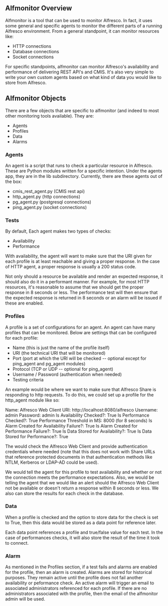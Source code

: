 

## Alfmonitor Overview

Alfmonitor is a tool that can be used to monitor Alfresco. In fact, it uses some general and specific agents to monitor the different parts of a running Alfresco environment. From a general standpoint, it can monitor resources like:

* HTTP connections
* Database connections
* Socket connections

For specific standpoints, alfmonitor can monitor Alfresco's availability and performance of delivering REST API's and CMIS. It's also very simple to write your own custom agents based on what kind of data you would like to store from Alfresco.

## Alfmonitor Objects

There are a few objects that are specific to alfmonitor (and indeed to most other monitoring tools available). They are:

* Agents
* Profiles
* Data
* Alarms

### Agents

An agent is a script that runs to check a particular resource in Alfresco. These are Python  modules written for a specific intention. Under the agents app, they are in the lib subdirectory. Currently, there are these agents out of the box:

* cmis_rest_agent.py (CMIS rest api)
* http_agent.py (http connections)
* pg_agent.py (postgresql connections)
* ping_agent.py (socket connections)

### Tests

By default, Each agent makes two types of checks:

* Availability
* Performance

With availability, the agent will want to make sure that the URI given for each profile is at least reachable and giving a proper response. In the case of HTTP agent, a proper response is usually a 200 status code.

Not only should a resource be available and render an expected response, it should also do it in a performant manner. For example, for most HTTP resources, it's reasonable to assume that we should get the proper response in 8 seconds or less. The performance test will then ensure that the expected response is returned in 8 seconds or an alarm will be issued if these are enabled. 


### Profiles

A profile is a set of configurations for an agent. An agent can have many profiles that can be monitored. Below are settings that can be configured for each profile:

* Name (this is just the name of the profile itself)
* URI (the technical URI that will be monitored)
* Port (port at which the URI will be checked -- optional except for ping_agent and pg_agent modules)
* Protocol (TCP or UDP -- optional for ping_agent)
* Username / Password (authentication when needed)
* Testing criteria

An example would be where we want to make sure that Alfresco Share is responding to http requests. To do this, we could set up a profile for the http_agent module like so:

Name: Alfresco Web Client
URI: http://localhost:8080/alfresco
Username: admin
Password: admin
Is Availability Checked?: True
Is Performance Checked?: True
Performance Threshold in MS: 8000 (for 8 seconds)
Is Alarm Created for Availability Failure?: True
Is Alarm Created for Performance Failure?: True
Is Data Stored for Availability?: True
Is Data Stored for Performance?: True

The would check the Alfresco Web Client and provide authentication credentials where needed (note that this does not work with Share URLs that reference protected documents in that authentication methods like NTLM, Kerberos or LDAP-AD could be used).

We would tell the agent for this profile to test availability and whether or not the connection meets the performance expectations. Also, we would be telling the agent that we would like an alert should the Alfresco Web Client not be available or doesn't return a response within 8 seconds or less. We also can store the results for each check in the database.

### Data

When a profile is checked and the option to store data for the check is set to True, then this data would be stored as a data point for reference later.

Each data point references a profile and true/false value for each test. In the case of performances checks, it will also store the result of the time it took to connect.

### Alarm

As mentioned in the Profiles section, if a test fails and alarms are enabled for the profile, then an alarm is created. Alarms are stored for historical purposes. They remain active until the profile does not fail another availability or peformance check. An active alarm will trigger an email to associated administrators referenced for each profile. If there are no administrators associated with the profile, then the email of the alfmonitor admin will be used.


